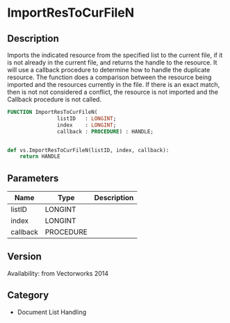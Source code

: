# ImportResToCurFileN

## Description
Imports the indicated resource from the specified list to the current file, if it is not already in the current file, and returns the handle to the resource. It will use a callback procedure to determine how to handle the duplicate resource. The function does a comparison between the resource being imported and the resources currently in the file. If there is an exact match, then is not not considered a conflict, the resource is not imported and the Callback procedure is not called.

```pascal
FUNCTION ImportResToCurFileN(
				listID   : LONGINT;
				index    : LONGINT;
				callback : PROCEDURE) : HANDLE;
```

```python

def vs.ImportResToCurFileN(listID, index, callback):
    return HANDLE
```

## Parameters
|Name|Type|Description|
|---|---|---|
|listID|LONGINT||
|index|LONGINT||
|callback|PROCEDURE||

## Version
Availability: from Vectorworks 2014
## Category
* Document List Handling

